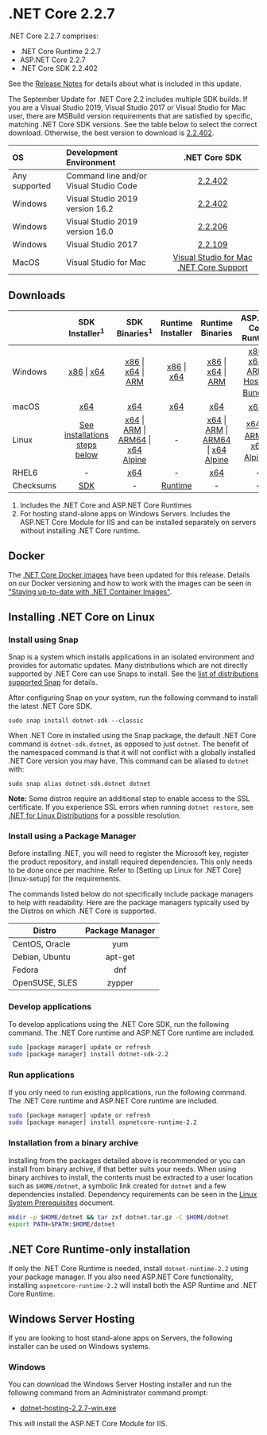 # .NET Core 2.2.7

.NET Core 2.2.7 comprises:

* .NET Core Runtime 2.2.7
* ASP.NET Core 2.2.7
* .NET Core SDK 2.2.402

See the [Release Notes](2.2.7.md) for details about what is included in this update.

The September Update for .NET Core 2.2 includes multiple SDK builds. If you are a Visual Studio 2019, Visual Studio 2017 or Visual Studio for Mac user, there are MSBuild version requirements that are satisfied by specific, matching .NET Core SDK versions. See the table below to select the correct download. Otherwise, the best version to download is [2.2.402](2.2.402-download.md).

| OS | Development Environment | .NET Core SDK |
| :-- | :-- | :--: |
| Any supported | Command line and/or Visual Studio Code | [2.2.402](#downloads) |
| Windows | Visual Studio 2019 version 16.2 | [2.2.402](#downloads) |
| Windows | Visual Studio 2019 version 16.0 | [2.2.206](2.2.206-download.md) |
| Windows | Visual Studio 2017 | [2.2.109](2.2.7-download.md) |
| MacOS | Visual Studio for Mac | [Visual Studio for Mac .NET Core Support](https://learn.microsoft.com/visualstudio/mac/net-core-support) |

## Downloads

|           | SDK Installer<sup>1</sup>                        | SDK Binaries<sup>1</sup>                 | Runtime Installer                                        | Runtime Binaries                                 | ASP.NET Core Runtime           |
| --------- | :------------------------------------------:     | :----------------------:                 | :---------------------------:                            | :-------------------------:                      | :-----------------:            |
| Windows   | [x86][dotnet-sdk-win-x86.exe] \| [x64][dotnet-sdk-win-x64.exe] | [x86][dotnet-sdk-win-x86.zip] \| [x64][dotnet-sdk-win-x64.zip] \| [ARM][dotnet-sdk-win-arm.zip] | [x86][dotnet-runtime-win-x86.exe] \| [x64][dotnet-runtime-win-x64.exe] | [x86][dotnet-runtime-win-x86.zip] \| [x64][dotnet-runtime-win-x64.zip] \| [ARM][dotnet-runtime-win-arm.zip] | [x86][aspnetcore-runtime-win-x86.exe] \| [x64][aspnetcore-runtime-win-x64.exe] \| [ARM][aspnetcore-runtime-win-arm.zip] \| <br/> [Hosting Bundle][dotnet-hosting-win.exe]<sup>2</sup> |
| macOS     | [x64][dotnet-sdk-osx-x64.pkg]  | [x64][dotnet-sdk-osx-x64.tar.gz]     | [x64][dotnet-runtime-osx-x64.pkg] | [x64][dotnet-runtime-osx-x64.tar.gz] | [x64][aspnetcore-runtime-osx-x64.tar.gz]<sup>1</sup>
| Linux     | [See installations steps below][linux-install]   | [x64][dotnet-sdk-linux-x64.tar.gz] \| [ARM][dotnet-sdk-linux-arm.tar.gz] \| [ARM64][dotnet-sdk-linux-arm64.tar.gz] \| [x64 Alpine][dotnet-sdk-linux-musl-x64.tar.gz] | - | [x64][dotnet-runtime-linux-x64.tar.gz] \| [ARM][dotnet-runtime-linux-arm.tar.gz] \| [ARM64][dotnet-runtime-linux-arm64.tar.gz] \| [x64 Alpine][dotnet-runtime-linux-musl-x64.tar.gz] | [x64][aspnetcore-runtime-linux-x64.tar.gz]<sup>1</sup>  \| [ARM][aspnetcore-runtime-linux-arm.tar.gz]<sup>1</sup> \| [x64 Alpine][aspnetcore-runtime-linux-musl-x64.tar.gz]<sup>1</sup> |
| RHEL6     | -                                                | [x64][dotnet-sdk-rhel.6-x64.tar.gz]                    | -                                                        | [x64][dotnet-runtime-rhel.6-x64.tar.gz] | - |
| Checksums | [SDK][checksums-sdk]                             | -                                        | [Runtime][checksums-runtime]                             | - | - |

1. Includes the .NET Core and ASP.NET Core Runtimes
2. For hosting stand-alone apps on Windows Servers. Includes the ASP.NET Core Module for IIS and can be installed separately on servers without installing .NET Core runtime.


## Docker

The [.NET Core Docker images](https://hub.docker.com/r/microsoft/dotnet/) have been updated for this release. Details on our Docker versioning and how to work with the images can be seen in ["Staying up-to-date with .NET Container Images"](https://devblogs.microsoft.com/dotnet/staying-up-to-date-with-net-container-images/).

## Installing .NET Core on Linux

### Install using Snap

Snap is a system which installs applications in an isolated environment and provides for automatic updates. Many distributions which are not directly supported by .NET Core can use Snaps to install. See the [list of distributions supported Snap](https://docs.snapcraft.io/installing-snapd/6735) for details.

After configuring Snap on your system, run the following command to install the latest .NET Core SDK.

`sudo snap install dotnet-sdk --classic`

When .NET Core in installed using the Snap package, the default .NET Core command is `dotnet-sdk.dotnet`, as opposed to just `dotnet`. The benefit of the namespaced command is that it will not conflict with a globally installed .NET Core version you may have. This command can be aliased to `dotnet` with:

`sudo snap alias dotnet-sdk.dotnet dotnet`

**Note:** Some distros require an additional step to enable access to the SSL certificate. If you experience SSL errors when running `dotnet restore`, see [.NET for Linux Distributions](../../../linux.md) for a possible resolution.

### Install using a Package Manager

Before installing .NET, you will need to register the Microsoft key, register the product repository, and install required dependencies. This only needs to be done once per machine. Refer to [Setting up Linux for .NET Core][linux-setup] for the requirements.

The commands listed below do not specifically include package managers to help with readability. Here are the package managers typically used by the Distros on which .NET Core is supported.

| Distro | Package Manager  |
| ---             | :----:  |
| CentOS, Oracle  | yum     |
| Debian, Ubuntu  | apt-get |
| Fedora          | dnf     |
| OpenSUSE, SLES  | zypper  |

### Develop applications
To develop applications using the .NET Core SDK, run the following command. The .NET Core runtime and ASP.NET Core runtime are included.

```bash
sudo [package manager] update or refresh
sudo [package manager] install dotnet-sdk-2.2
```

### Run applications
If you only need to run existing applications, run the following command. The .NET Core runtime and ASP.NET Core runtime are included.

```bash
sudo [package manager] update or refresh
sudo [package manager] install aspnetcore-runtime-2.2
```

### Installation from a binary archive

Installing from the packages detailed above is recommended or you can install from binary archive, if that better suits your needs. When using binary archives to install, the contents must be extracted to a user location such as `$HOME/dotnet`, a symbolic link created for `dotnet` and a few dependencies installed. Dependency requirements can be seen in the [Linux System Prerequisites](https://github.com/dotnet/core/blob/main/Documentation/linux-prereqs.md) document.

```bash
mkdir -p $HOME/dotnet && tar zxf dotnet.tar.gz -C $HOME/dotnet
export PATH=$PATH:$HOME/dotnet
```

## .NET Core Runtime-only installation

If only the .NET Core Runtime is needed, install `dotnet-runtime-2.2` using your package manager. If you also need ASP.NET Core functionality, installing `aspnetcore-runtime-2.2` will install both the ASP Runtime and .NET Core Runtime.

## Windows Server Hosting

If you are looking to host stand-alone apps on Servers, the following installer can be used on Windows systems.

### Windows

You can download the Windows Server Hosting installer and run the following command from an Administrator command prompt:

* [dotnet-hosting-2.2.7-win.exe][dotnet-hosting-win.exe]

This will install the ASP.NET Core Module for IIS.

[blob-runtime]: https://builds.dotnet.microsoft.com/dotnet/Runtime/
[blob-sdk]: https://builds.dotnet.microsoft.com/dotnet/Sdk/
[release-notes]: 2.2.7.md

[checksums-runtime]: https://builds.dotnet.microsoft.com/dotnet/checksums/2.2.7-sha.txt
[checksums-sdk]: https://builds.dotnet.microsoft.com/dotnet/checksums/2.2.7-sha.txt

[linux-install]: https://learn.microsoft.com/dotnet/core/install/linux

[dotnet-blog]: https://devblogs.microsoft.com/dotnet/

[//]: # ( Runtime 2.2.7)
[dotnet-hosting-win.exe]: https://download.visualstudio.microsoft.com/download/pr/51c29196-43b3-47d6-a393-d0df24081ac1/8b8d720b3cd63d88a2fd69115ab713c5/dotnet-hosting-2.2.7-win.exe
[dotnet-runtime-linux-arm.tar.gz]: https://download.visualstudio.microsoft.com/download/pr/6147382e-bccd-4800-ac45-19db334518ad/389c7a0554fab6994a48e546def1b636/dotnet-runtime-2.2.7-linux-arm.tar.gz
[dotnet-runtime-linux-arm64.tar.gz]: https://download.visualstudio.microsoft.com/download/pr/330ee296-1713-47b5-b03d-970fc92ca810/f355be326512dd2cdae5a5ae7115cb5c/dotnet-runtime-2.2.7-linux-arm64.tar.gz
[dotnet-runtime-linux-musl-x64.tar.gz]: https://download.visualstudio.microsoft.com/download/pr/ae594623-ff74-42a2-8662-8c7364c8d497/b7b01b805df4e665c0e34d5f94ff804c/dotnet-runtime-2.2.7-linux-musl-x64.tar.gz
[dotnet-runtime-linux-x64.tar.gz]: https://download.visualstudio.microsoft.com/download/pr/dc8dd18d-e165-4f58-a821-d657eea08bf1/efd846172658c27dde2d9eafa7d0082e/dotnet-runtime-2.2.7-linux-x64.tar.gz
[dotnet-runtime-osx-x64.pkg]: https://download.visualstudio.microsoft.com/download/pr/9d500871-7711-479c-9365-acc9b07f7f11/c02dba8552cd0d9d9147891210916b86/dotnet-runtime-2.2.7-osx-x64.pkg
[dotnet-runtime-osx-x64.tar.gz]: https://download.visualstudio.microsoft.com/download/pr/d74e062f-f70c-421f-8dca-c9c80d742c17/a7d2ec01f62b38ffaf65fcd25f2fcf1c/dotnet-runtime-2.2.7-osx-x64.tar.gz
[dotnet-runtime-rhel.6-x64.tar.gz]: https://download.visualstudio.microsoft.com/download/pr/e45dd28b-ec55-4e1f-86c4-876343189a21/2d892c8d2378e3e5306e7c30ae851d5d/dotnet-runtime-2.2.7-rhel.6-x64.tar.gz
[dotnet-runtime-win-arm.zip]: https://download.visualstudio.microsoft.com/download/pr/45d28fd9-e8c0-450b-838f-77ec6fe54c99/e65179c55b9fa9b2ba897a30fee82e11/dotnet-runtime-2.2.7-win-arm.zip
[dotnet-runtime-win-x64.exe]: https://download.visualstudio.microsoft.com/download/pr/a803822b-178b-4d21-bb7c-aaa1d209c341/e77c5ca1d0ea9963346655e2ec2733f2/dotnet-runtime-2.2.7-win-x64.exe
[dotnet-runtime-win-x64.zip]: https://download.visualstudio.microsoft.com/download/pr/511058f3-87d6-4fa2-9be1-bfa1b4867d7b/fc629b13c0c1a55557bf699de0197ccd/dotnet-runtime-2.2.7-win-x64.zip
[dotnet-runtime-win-x86.exe]: https://download.visualstudio.microsoft.com/download/pr/2b9e6f98-53ba-412d-8a4e-cb4092d8a293/602c597f378f5c5d527e91e1fa1ebb55/dotnet-runtime-2.2.7-win-x86.exe
[dotnet-runtime-win-x86.zip]: https://download.visualstudio.microsoft.com/download/pr/c5f8a2ef-c12c-4fd2-b54c-e96ff475aa0c/9564dd351b06bd259cd637157819dada/dotnet-runtime-2.2.7-win-x86.zip

[//]: # ( ASP 2.2.7)
[aspnetcore-runtime-linux-arm.tar.gz]: https://download.visualstudio.microsoft.com/download/pr/ea963afd-3b38-46c1-b058-c4ccbf862e48/6edc7bde8816cb981e8d0c1e5bf21718/aspnetcore-runtime-2.2.7-linux-arm.tar.gz
[aspnetcore-runtime-linux-musl-x64.tar.gz]: https://download.visualstudio.microsoft.com/download/pr/f41f5f74-41d3-42e6-9f01-d6aa069a9fe5/0a10244daf90ed6b8a4b96a35f4140e3/aspnetcore-runtime-2.2.7-linux-musl-x64.tar.gz
[aspnetcore-runtime-linux-x64.tar.gz]: https://download.visualstudio.microsoft.com/download/pr/f0b6c052-2f5d-42b9-8ffa-870ea2a60d11/90c1d5b4a2548c1beaeacff0a39a459c/aspnetcore-runtime-2.2.7-linux-x64.tar.gz
[aspnetcore-runtime-osx-x64.tar.gz]: https://download.visualstudio.microsoft.com/download/pr/1485ff28-81f0-425c-9127-bce5921818db/e29f612db8c106e969423253d1dac691/aspnetcore-runtime-2.2.7-osx-x64.tar.gz
[aspnetcore-runtime-win-arm.zip]: https://download.visualstudio.microsoft.com/download/pr/32fa5a05-2e47-4ccb-939f-ea4feb843d4f/736d9841c8d36385c4ec5028dba07332/aspnetcore-runtime-2.2.7-win-arm.zip
[aspnetcore-runtime-win-x64.exe]: https://download.visualstudio.microsoft.com/download/pr/db9a9e04-60df-45c2-8108-cc532be2f0e4/92896677a17af8c0adcfaf45231832f2/aspnetcore-runtime-2.2.7-win-x64.exe
[aspnetcore-runtime-win-x64.zip]: https://download.visualstudio.microsoft.com/download/pr/ead2ca87-df10-4194-a216-496033367ee2/7d62804a5ba6170d9458588dbbbec8e3/aspnetcore-runtime-2.2.7-win-x64.zip
[aspnetcore-runtime-win-x86.exe]: https://download.visualstudio.microsoft.com/download/pr/bd37a7fd-b368-41c7-9695-20efd6b3be0e/bc365dafed915888b4e2cefe3c8dbc66/aspnetcore-runtime-2.2.7-win-x86.exe
[aspnetcore-runtime-win-x86.zip]: https://download.visualstudio.microsoft.com/download/pr/deb38af9-fd79-4a3f-a8e4-0de4d781e1bd/9301efd7540caa8ad232420f2cbac118/aspnetcore-runtime-2.2.7-win-x86.zip
[dotnet-hosting-win.exe]: https://download.visualstudio.microsoft.com/download/pr/51c29196-43b3-47d6-a393-d0df24081ac1/8b8d720b3cd63d88a2fd69115ab713c5/dotnet-hosting-2.2.7-win.exe

[//]: # ( SDK 2.2.402 )
[dotnet-sdk-linux-arm.tar.gz]: https://download.visualstudio.microsoft.com/download/pr/e0050c1d-ddc6-4ac9-ba3b-07d85eec5890/614dae615fe229f6b6f43658262a8f08/dotnet-sdk-2.2.402-linux-arm.tar.gz
[dotnet-sdk-linux-arm64.tar.gz]: https://download.visualstudio.microsoft.com/download/pr/ce1e41f0-8914-4785-8b2a-34685181a494/1a5f2968600e957bcbeb3210eb4b330f/dotnet-sdk-2.2.402-linux-arm64.tar.gz
[dotnet-sdk-linux-musl-x64.tar.gz]: https://download.visualstudio.microsoft.com/download/pr/fb0df4d9-da42-4fc2-a824-6f8e746c5f70/64edd91c05d5d24b08c69dd0f0dcb5c2/dotnet-sdk-2.2.402-linux-musl-x64.tar.gz
[dotnet-sdk-linux-x64.tar.gz]: https://download.visualstudio.microsoft.com/download/pr/46411df1-f625-45c8-b5e7-08ab736d3daa/0fbc446088b471b0a483f42eb3cbf7a2/dotnet-sdk-2.2.402-linux-x64.tar.gz
[dotnet-sdk-osx-x64.pkg]: https://download.visualstudio.microsoft.com/download/pr/7430e32b-092b-4448-add7-2dcf40a7016d/1076952734fbf775062b48344d1a1587/dotnet-sdk-2.2.402-osx-x64.pkg
[dotnet-sdk-osx-x64.tar.gz]: https://download.visualstudio.microsoft.com/download/pr/2079de3a-714b-4fa5-840f-70e898b393ef/d631b5018560873ac350d692290881db/dotnet-sdk-2.2.402-osx-x64.tar.gz
[dotnet-sdk-rhel.6-x64.tar.gz]: https://download.visualstudio.microsoft.com/download/pr/b292f1b1-c77e-4211-a19c-973447b1c462/96b05c04aa7fabb07e58bee4c5241e64/dotnet-sdk-2.2.402-rhel.6-x64.tar.gz
[dotnet-sdk-win-arm.zip]: https://download.visualstudio.microsoft.com/download/pr/96ca5d6b-2de0-4c13-97a7-133a88a36d06/4a9738a0becb97eff4d4d694b23e6ab0/dotnet-sdk-2.2.402-win-arm.zip
[dotnet-sdk-win-x64.exe]: https://download.visualstudio.microsoft.com/download/pr/40c1dd82-671c-4974-919d-ac8a61ef5a91/49ab67c335878f4a5bdd84e14c76708f/dotnet-sdk-2.2.402-win-x64.exe
[dotnet-sdk-win-x64.zip]: https://download.visualstudio.microsoft.com/download/pr/8ac3e8b7-9918-4e0c-b1be-5aa3e6afd00f/0be99c6ab9362b3c47050cdd50cba846/dotnet-sdk-2.2.402-win-x64.zip
[dotnet-sdk-win-x86.exe]: https://download.visualstudio.microsoft.com/download/pr/40d62e77-4049-4500-9bdb-bfcad7ade5a6/a26e70ec74e41554d4a20df907b20e55/dotnet-sdk-2.2.402-win-x86.exe
[dotnet-sdk-win-x86.zip]: https://download.visualstudio.microsoft.com/download/pr/2bfd2064-2ccc-46c0-95e6-04b3d76e3be9/9f7e5b4cdaf8ddbc579e6b181c289de1/dotnet-sdk-2.2.402-win-x86.zip
